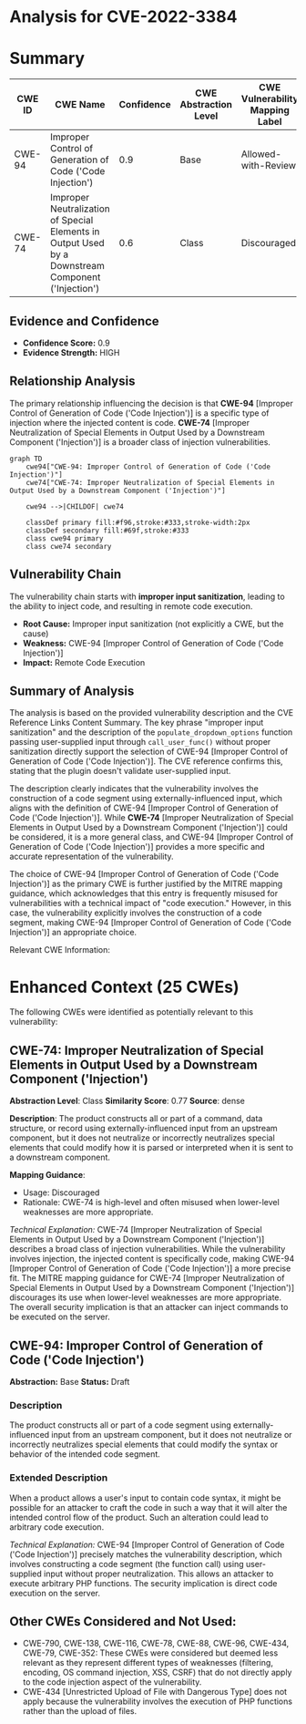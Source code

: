# Analysis for CVE-2022-3384

# Summary
| CWE ID | CWE Name | Confidence | CWE Abstraction Level | CWE Vulnerability Mapping Label | CWE-Vulnerability Mapping Notes |
|---|---|---|---|---|---|
| CWE-94 | Improper Control of Generation of Code ('Code Injection') | 0.9 | Base | Allowed-with-Review | Primary CWE |
| CWE-74 | Improper Neutralization of Special Elements in Output Used by a Downstream Component ('Injection') | 0.6 | Class | Discouraged | Secondary Candidate |

## Evidence and Confidence

*   **Confidence Score:** 0.9
*   **Evidence Strength:** HIGH

## Relationship Analysis
The primary relationship influencing the decision is that **CWE-94** [Improper Control of Generation of Code ('Code Injection')] is a specific type of injection where the injected content is code. **CWE-74** [Improper Neutralization of Special Elements in Output Used by a Downstream Component ('Injection')] is a broader class of injection vulnerabilities.

```mermaid
graph TD
    cwe94["CWE-94: Improper Control of Generation of Code ('Code Injection')"]
    cwe74["CWE-74: Improper Neutralization of Special Elements in Output Used by a Downstream Component ('Injection')"]
    
    cwe94 -->|CHILDOF| cwe74
    
    classDef primary fill:#f96,stroke:#333,stroke-width:2px
    classDef secondary fill:#69f,stroke:#333
    class cwe94 primary
    class cwe74 secondary
```

## Vulnerability Chain
The vulnerability chain starts with **improper input sanitization**, leading to the ability to inject code, and resulting in remote code execution.
  - **Root Cause:** Improper input sanitization (not explicitly a CWE, but the cause)
  - **Weakness:** CWE-94 [Improper Control of Generation of Code ('Code Injection')]
  - **Impact:** Remote Code Execution

## Summary of Analysis
The analysis is based on the provided vulnerability description and the CVE Reference Links Content Summary. The key phrase "improper input sanitization" and the description of the `populate_dropdown_options` function passing user-supplied input through `call_user_func()` without proper sanitization directly support the selection of CWE-94 [Improper Control of Generation of Code ('Code Injection')]. The CVE reference confirms this, stating that the plugin doesn't validate user-supplied input.

The description clearly indicates that the vulnerability involves the construction of a code segment using externally-influenced input, which aligns with the definition of CWE-94 [Improper Control of Generation of Code ('Code Injection')]. While **CWE-74** [Improper Neutralization of Special Elements in Output Used by a Downstream Component ('Injection')] could be considered, it is a more general class, and CWE-94 [Improper Control of Generation of Code ('Code Injection')] provides a more specific and accurate representation of the vulnerability.

The choice of CWE-94 [Improper Control of Generation of Code ('Code Injection')] as the primary CWE is further justified by the MITRE mapping guidance, which acknowledges that this entry is frequently misused for vulnerabilities with a technical impact of "code execution." However, in this case, the vulnerability explicitly involves the construction of a code segment, making CWE-94 [Improper Control of Generation of Code ('Code Injection')] an appropriate choice.

Relevant CWE Information:

# Enhanced Context (25 CWEs)
The following CWEs were identified as potentially relevant to this vulnerability:

## CWE-74: Improper Neutralization of Special Elements in Output Used by a Downstream Component ('Injection')
**Abstraction Level**: Class
**Similarity Score**: 0.77
**Source**: dense

**Description**:
The product constructs all or part of a command, data structure, or record using externally-influenced input from an upstream component, but it does not neutralize or incorrectly neutralizes special elements that could modify how it is parsed or interpreted when it is sent to a downstream component.

**Mapping Guidance**:
- Usage: Discouraged
- Rationale: CWE-74 is high-level and often misused when lower-level weaknesses are more appropriate.

*Technical Explanation:*
CWE-74 [Improper Neutralization of Special Elements in Output Used by a Downstream Component ('Injection')] describes a broad class of injection vulnerabilities. While the vulnerability involves injection, the injected content is specifically code, making CWE-94 [Improper Control of Generation of Code ('Code Injection')] a more precise fit. The MITRE mapping guidance for CWE-74 [Improper Neutralization of Special Elements in Output Used by a Downstream Component ('Injection')] discourages its use when lower-level weaknesses are more appropriate. The overall security implication is that an attacker can inject commands to be executed on the server.

## CWE-94: Improper Control of Generation of Code ('Code Injection')
**Abstraction:** Base
**Status:** Draft

### Description
The product constructs all or part of a code segment using externally-influenced input from an upstream component, but it does not neutralize or incorrectly neutralizes special elements that could modify the syntax or behavior of the intended code segment.

### Extended Description
When a product allows a user's input to contain code syntax, it might be possible for an attacker to craft the code in such a way that it will alter the intended control flow of the product. Such an alteration could lead to arbitrary code execution.

*Technical Explanation:*
CWE-94 [Improper Control of Generation of Code ('Code Injection')] precisely matches the vulnerability description, which involves constructing a code segment (the function call) using user-supplied input without proper neutralization. This allows an attacker to execute arbitrary PHP functions. The security implication is direct code execution on the server.

## Other CWEs Considered and Not Used:
- CWE-790, CWE-138, CWE-116, CWE-78, CWE-88, CWE-96, CWE-434, CWE-79, CWE-352: These CWEs were considered but deemed less relevant as they represent different types of weaknesses (filtering, encoding, OS command injection, XSS, CSRF) that do not directly apply to the code injection aspect of the vulnerability.
- CWE-434 [Unrestricted Upload of File with Dangerous Type] does not apply because the vulnerability involves the execution of PHP functions rather than the upload of files.